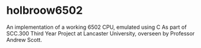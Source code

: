 # holbroow6502
An implementation of a working 6502 CPU, emulated using C
As part of SCC.300 Third Year Project at Lancaster University, overseen by Professor Andrew Scott.
